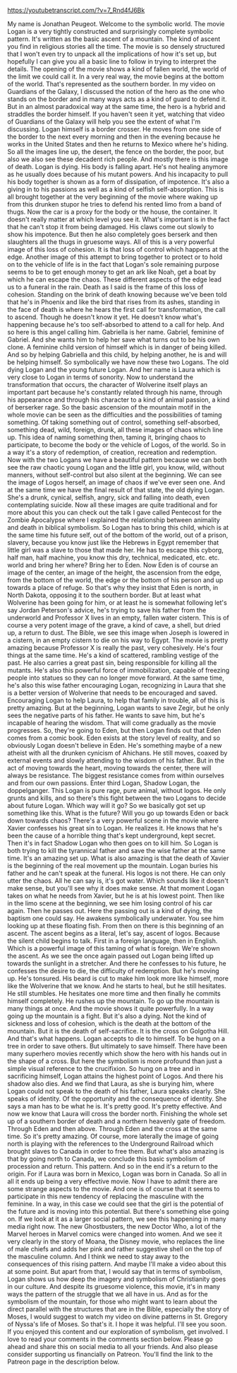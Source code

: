 https://youtubetranscript.com/?v=7_Rnd4fJ6Bk

 My name is Jonathan Peugeot. Welcome to the symbolic world. The movie Logan is a very tightly constructed and surprisingly complete symbolic pattern. It's written as the basic ascent of a mountain. The kind of ascent you find in religious stories all the time. The movie is so densely structured that I won't even try to unpack all the implications of how it's set up, but hopefully I can give you all a basic line to follow in trying to interpret the details. The opening of the movie shows a kind of fallen world, the world of the limit we could call it. In a very real way, the movie begins at the bottom of the world. That's represented as the southern border. In my video on Guardians of the Galaxy, I discussed the notion of the hero as the one who stands on the border and in many ways acts as a kind of guard to defend it. But in an almost paradoxical way at the same time, the hero is a hybrid and straddles the border himself. If you haven't seen it yet, watching that video of Guardians of the Galaxy will help you see the extent of what I'm discussing. Logan himself is a border crosser. He moves from one side of the border to the next every morning and then in the evening because he works in the United States and then he returns to Mexico where he's hiding. So all the images line up, the desert, the fence on the border, the poor, but also we also see these decadent rich people. And mostly there is this image of death. Logan is dying. His body is falling apart. He's not healing anymore as he usually does because of his mutant powers. And his incapacity to pull his body together is shown as a form of dissipation, of impotence. It's also a giving in to his passions as well as a kind of selfish self-absorption. This is all brought together at the very beginning of the movie where waking up from this drunken stupor he tries to defend his rented limo from a band of thugs. Now the car is a proxy for the body or the house, the container. It doesn't really matter at which level you see it. What's important is in the fact that he can't stop it from being damaged. His claws come out slowly to show his impotence. But then he also completely goes berserk and then slaughters all the thugs in gruesome ways. All of this is a very powerful image of this loss of cohesion. It is that loss of control which happens at the edge. Another image of this attempt to bring together to protect or to hold on to the vehicle of life is in the fact that Logan's sole remaining purpose seems to be to get enough money to get an ark like Noah, get a boat by which he can escape the chaos. These different aspects of the edge lead us to a funeral in the rain. Death as I said is the frame of this loss of cohesion. Standing on the brink of death knowing because we've been told that he's in Phoenix and like the bird that rises from its ashes, standing in the face of death is where he hears the first call for transformation, the call to ascend. Though he doesn't know it yet. He doesn't know what's happening because he's too self-absorbed to attend to a call for help. And so here is this angel calling him. Gabriella is her name. Gabriel, feminine of Gabriel. And she wants him to help her save what turns out to be his own clone. A feminine child version of himself which is in danger of being killed. And so by helping Gabriella and this child, by helping another, he is and will be helping himself. So symbolically we have now these two Logans. The old dying Logan and the young future Logan. And her name is Laura which is very close to Logan in terms of sonority. Now to understand the transformation that occurs, the character of Wolverine itself plays an important part because he's constantly related through his name, through his appearance and through his character to a kind of animal passion, a kind of berserker rage. So the basic ascension of the mountain motif in the whole movie can be seen as the difficulties and the possibilities of taming something. Of taking something out of control, something self-absorbed, something dead, wild, foreign, drunk, all these images of chaos which line up. This idea of naming something then, taming it, bringing chaos to participate, to become the body or the vehicle of Logos, of the world. So in a way it's a story of redemption, of creation, recreation and redemption. Now with the two Logans we have a beautiful pattern because we can both see the raw chaotic young Logan and the little girl, you know, wild, without manners, without self-control but also silent at the beginning. We can see the image of Logos herself, an image of chaos if we've ever seen one. And at the same time we have the final result of that state, the old dying Logan. She's a drunk, cynical, selfish, angry, sick and falling into death, even contemplating suicide. Now all these images are quite traditional and for more about this you can check out the talk I gave called Pentecost for the Zombie Apocalypse where I explained the relationship between animality and death in biblical symbolism. So Logan has to bring this child, which is at the same time his future self, out of the bottom of the world, out of a prison, slavery, because you know just like the Hebrews in Egypt remember that little girl was a slave to those that made her. He has to escape this cyborg, half man, half machine, you know this dry, technical, medicated, etc. etc. world and bring her where? Bring her to Eden. Now Eden is of course an image of the center, an image of the height, the ascension from the edge, from the bottom of the world, the edge or the bottom of his person and up towards a place of refuge. So that's why they insist that Eden is north, in North Dakota, opposing it to the southern border. But at least what Wolverine has been going for him, or at least he is somewhat following let's say Jordan Peterson's advice, he's trying to save his father from the underworld and Professor X lives in an empty, fallen water cistern. This is of course a very potent image of the grave, a kind of cave, a shell, but dried up, a return to dust. The Bible, we see this image when Joseph is lowered in a cistern, in an empty cistern to die on his way to Egypt. The movie is pretty amazing because Professor X is really the past, very cohesively. He's four things at the same time. He's a kind of scattered, rambling vestige of the past. He also carries a great past sin, being responsible for killing all the mutants. He's also this powerful force of immobilization, capable of freezing people into statues so they can no longer move forward. At the same time, he's also this wise father encouraging Logan, recognizing in Laura that she is a better version of Wolverine that needs to be encouraged and saved. Encouraging Logan to help Laura, to help that family in trouble, all of this is pretty amazing. But at the beginning, Logan wants to save Zegir, but he only sees the negative parts of his father. He wants to save him, but he's incapable of hearing the wisdom. That will come gradually as the movie progresses. So, they're going to Eden, but then Logan finds out that Eden comes from a comic book. Eden exists at the story level of reality, and so obviously Logan doesn't believe in Eden. He's something maybe of a new atheist with all the drunken cynicism of Ahichans. He still moves, coaxed by external events and slowly attending to the wisdom of his father. But in the act of moving towards the heart, moving towards the center, there will always be resistance. The biggest resistance comes from within ourselves and from our own passions. Enter third Logan, Shadow Logan, the doppelganger. This Logan is pure rage, pure animal, without logos. He only grunts and kills, and so there's this fight between the two Logans to decide about future Logan. Which way will it go? So we basically got set up something like this. What is the future? Will you go up towards Eden or back down towards chaos? There's a very powerful scene in the movie where Xavier confesses his great sin to Logan. He realizes it. He knows that he's been the cause of a horrible thing that's kept underground, kept secret. Then it's in fact Shadow Logan who then goes on to kill him. So Logan is both trying to kill the tyrannical father and save the wise father at the same time. It's an amazing set up. What is also amazing is that the death of Xavier is the beginning of the real movement up the mountain. Logan buries his father and he can't speak at the funeral. His logos is not there. He can only utter the chaos. All he can say is, it's got water. Which sounds like it doesn't make sense, but you'll see why it does make sense. At that moment Logan takes on what he needs from Xavier, but he is at his lowest point. Then like in the limo scene at the beginning, we see him losing control of his car again. Then he passes out. Here the passing out is a kind of dying, the baptism one could say. He awakens symbolically underwater. You see him looking up at these floating fish. From then on there is this beginning of an ascent. The ascent begins as a literal, let's say, ascent of logos. Because the silent child begins to talk. First in a foreign language, then in English. Which is a powerful image of this taming of what is foreign. We're shown the ascent. As we see the once again passed out Logan being lifted up towards the sunlight in a stretcher. And there he confesses to his future, he confesses the desire to die, the difficulty of redemption. But he's moving up. He's tonsured. His beard is cut to make him look more like himself, more like the Wolverine that we know. And he starts to heal, but he still hesitates. He still stumbles. He hesitates one more time and then finally he commits himself completely. He rushes up the mountain. To go up the mountain is many things at once. And the movie shows it quite powerfully. In a way going up the mountain is a fight. But it's also a dying. Not the kind of sickness and loss of cohesion, which is the death at the bottom of the mountain. But it is the death of self-sacrifice. It is the cross on Golgotha Hill. And that's what happens. Logan accepts to die to himself. To be hung on a tree in order to save others. But ultimately to save himself. There have been many superhero movies recently which show the hero with his hands out in the shape of a cross. But here the symbolism is more profound than just a simple visual reference to the crucifixion. So hung on a tree and in sacrificing himself, Logan attains the highest point of Logos. And there his shadow also dies. And we find that Laura, as she is burying him, where Logan could not speak to the death of his father, Laura speaks clearly. She speaks of identity. Of the opportunity and the consequence of identity. She says a man has to be what he is. It's pretty good. It's pretty effective. And now we know that Laura will cross the border north. Finishing the whole set up of a southern border of death and a northern heavenly gate of freedom. Through Eden and then above. Through Eden and the cross at the same time. So it's pretty amazing. Of course, more laterally the image of going north is playing with the references to the Underground Railroad which brought slaves to Canada in order to free them. But what's also amazing is that by going north to Canada, we conclude this basic symbolism of procession and return. This pattern. And so in the end it's a return to the origin. For if Laura was born in Mexico, Logan was born in Canada. So all in all it ends up being a very effective movie. Now I have to admit there are some strange aspects to the movie. And one is of course that it seems to participate in this new tendency of replacing the masculine with the feminine. In a way, in this case we could see that the girl is the potential of the future and is moving into this potential. But there's something else going on. If we look at it as a larger social pattern, we see this happening in many media right now. The new Ghostbusters, the new Doctor Who, a lot of the Marvel heroes in Marvel comics were changed into women. And we see it very clearly in the story of Moana, the Disney movie, who replaces the line of male chiefs and adds her pink and rather suggestive shell on the top of the masculine column. And I think we need to stay away to the consequences of this rising pattern. And maybe I'll make a video about this at some point. But apart from that, I would say that in terms of symbolism, Logan shows us how deep the imagery and symbolism of Christianity goes in our culture. And despite its gruesome violence, this movie, it's in many ways the pattern of the struggle that we all have in us. And as for the symbolism of the mountain, for those who might want to learn about the direct parallel with the structures that are in the Bible, especially the story of Moses, I would suggest to watch my video on divine patterns in St. Gregory of Nyssa's life of Moses. So that's it. I hope it was helpful. I'll see you soon. If you enjoyed this content and our exploration of symbolism, get involved. I love to read your comments in the comments section below. Please go ahead and share this on social media to all your friends. And also please consider supporting us financially on Patreon. You'll find the link to the Patreon page in the description below.